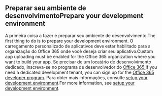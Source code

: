 ## <a name="prepare-your-development-environment"></a><span data-ttu-id="5ce9b-101">Preparar seu ambiente de desenvolvimento</span><span class="sxs-lookup"><span data-stu-id="5ce9b-101">Prepare your development environment</span></span>

<span data-ttu-id="5ce9b-102">A primeira coisa a fazer é preparar seu ambiente de desenvolvimento.</span><span class="sxs-lookup"><span data-stu-id="5ce9b-102">The first thing to do is to prepare your development environment.</span></span> <span data-ttu-id="5ce9b-103">O carregamento personalizado de aplicativos deve estar habilitado para a organização do Office 365 onde você deseja criar seu aplicativo.</span><span class="sxs-lookup"><span data-stu-id="5ce9b-103">Custom app uploading must be enabled for the Office 365 organization where you want to build your app.</span></span> <span data-ttu-id="5ce9b-104">Se precisar de um locatário de desenvolvimento dedicado, inscreva-se no programa de desenvolvedor do [Office 365.](https://developer.microsoft.com/office/dev-program)</span><span class="sxs-lookup"><span data-stu-id="5ce9b-104">If you need a dedicated development tenant, you can sign up for the [Office 365 developer program](https://developer.microsoft.com/office/dev-program).</span></span> <span data-ttu-id="5ce9b-105">Para obter mais informações, consulte [setup your development environment](~/concepts/build-and-test/prepare-your-o365-tenant.md).</span><span class="sxs-lookup"><span data-stu-id="5ce9b-105">For more information, see [setup your development environment](~/concepts/build-and-test/prepare-your-o365-tenant.md).</span></span>